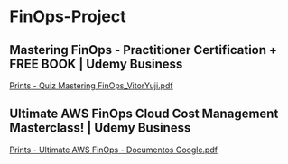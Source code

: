 # FinOps-Project

## Mastering FinOps - Practitioner Certification + FREE BOOK | Udemy Business
[Prints - Quiz Mastering FinOps_VitorYuji.pdf]([https://github.com/user-attachments/files/22048161/Prints.-.Quiz.Mastering.FinOps_VitorYuji.pdf](https://github.com/VitorYuji25/FinOps-Project/blob/main/Prints%20-%20Quiz%20Mastering%20FinOps_VitorYuji.pdf))

## Ultimate AWS FinOps Cloud Cost Management Masterclass! | Udemy Business

[Prints - Ultimate AWS FinOps - Documentos Google.pdf](https://github.com/user-attachments/files/22048179/Prints.-.Ultimate.AWS.FinOps.-.Documentos.Google.pdf)
